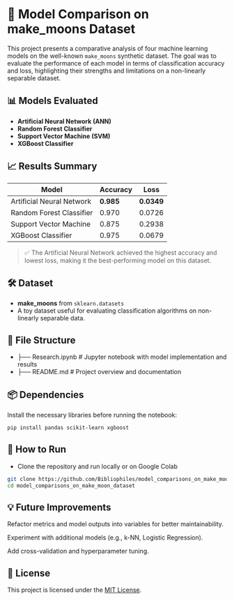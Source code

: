# 🧠 Model Comparison on make_moons Dataset

This project presents a comparative analysis of four machine learning models on the well-known `make_moons` synthetic dataset. The goal was to evaluate the performance of each model in terms of classification accuracy and loss, highlighting their strengths and limitations on a non-linearly separable dataset.

## 📊 Models Evaluated

- **Artificial Neural Network (ANN)**
- **Random Forest Classifier**
- **Support Vector Machine (SVM)**
- **XGBoost Classifier**

## 📈 Results Summary

| Model                     | Accuracy | Loss     |
|--------------------------|----------|----------|
| Artificial Neural Network| **0.985**  | **0.0349** |
| Random Forest Classifier | 0.970    | 0.0726   |
| Support Vector Machine   | 0.875    | 0.2938   |
| XGBoost Classifier       | 0.975    | 0.0679   |

> ✅ The Artificial Neural Network achieved the highest accuracy and lowest loss, making it the best-performing model on this dataset.

## 🛠️ Dataset

- **make_moons** from `sklearn.datasets`
- A toy dataset useful for evaluating classification algorithms on non-linearly separable data.

## 📁 File Structure
- ├── Research.ipynb # Jupyter notebook with model implementation and results
- ├── README.md # Project overview and documentation


## 📦 Dependencies

Install the necessary libraries before running the notebook:

```bash
pip install pandas scikit-learn xgboost
```
## 🚀 How to Run
- Clone the repository and run locally or on Google Colab
```bash
git clone https://github.com/Bibliophiles/model_comparisons_on_make_moon_dataset.git
cd model_comparisons_on_make_moon_dataset
```

## 💡 Future Improvements
Refactor metrics and model outputs into variables for better maintainability.

Experiment with additional models (e.g., k-NN, Logistic Regression).

Add cross-validation and hyperparameter tuning.

## 📝 License

This project is licensed under the [MIT License](LICENSE).


